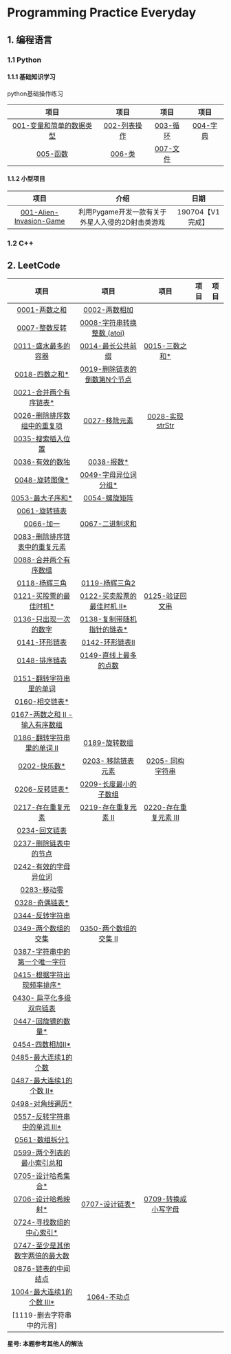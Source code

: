 # Programming Practice Everyday

## 1. 编程语言

### 1.1 Python

#### 1.1.1 基础知识学习

python基础操作练习

|项目|项目|项目|项目|
| :--: |:--: |:--: |:--: |
|[001-变量和简单的数据类型](https://github.com/huuuuusy/Programming-Practice-Everyday/tree/master/Python-Learning/001-%E5%8F%98%E9%87%8F%E5%92%8C%E7%AE%80%E5%8D%95%E7%9A%84%E6%95%B0%E6%8D%AE%E7%B1%BB%E5%9E%8B)|[002-列表操作](https://github.com/huuuuusy/Programming-Practice-Everyday/tree/master/Python-Learning/002-%E5%88%97%E8%A1%A8%E6%93%8D%E4%BD%9C)|[003-循环](https://github.com/huuuuusy/Programming-Practice-Everyday/tree/master/Python-Learning/003-%E5%BE%AA%E7%8E%AF)|[004-字典](https://github.com/huuuuusy/Programming-Practice-Everyday/tree/master/Python-Learning/004-%E5%AD%97%E5%85%B8)|
|[005-函数](https://github.com/huuuuusy/Programming-Practice-Everyday/tree/master/Python-Learning/005-%E5%87%BD%E6%95%B0)|[006-类](https://github.com/huuuuusy/Programming-Practice-Everyday/tree/master/Python-Learning/006-%E7%B1%BB)|[007-文件](https://github.com/huuuuusy/Programming-Practice-Everyday/tree/master/Python-Learning/007-%E6%96%87%E4%BB%B6)|

#### 1.1.2 小型项目

|项目|介绍|日期|
| :--: |:--: |:--:|
|[001-Alien-Invasion-Game](https://github.com/huuuuusy/Programming-Practice-Everyday/tree/master/Python-Learning/001-Alien-Invasion-Game)|利用Pygame开发一款有关于外星人入侵的2D射击类游戏|190704【V1完成】|

### 1.2 C++

## 2. LeetCode

|项目|项目|项目|项目|项目|
| :--: |:--: |:--: |:--: |:--: |
|[0001-两数之和](https://github.com/huuuuusy/Programming-Practice-Everyday/tree/master/LeetCode/0001-%E4%B8%A4%E6%95%B0%E4%B9%8B%E5%92%8C)|[0002-两数相加](https://github.com/huuuuusy/Programming-Practice-Everyday/tree/master/LeetCode/0002-%E4%B8%A4%E6%95%B0%E7%9B%B8%E5%8A%A0)|
|[0007-整数反转](https://github.com/huuuuusy/Programming-Practice-Everyday/tree/master/LeetCode/0007-%E6%95%B4%E6%95%B0%E5%8F%8D%E8%BD%AC)|[0008-字符串转换整数 (atoi)](https://github.com/huuuuusy/Programming-Practice-Everyday/tree/master/LeetCode/0008-%E5%AD%97%E7%AC%A6%E4%B8%B2%E8%BD%AC%E6%8D%A2%E6%95%B4%E6%95%B0%20(atoi))|
|[0011-盛水最多的容器](https://github.com/huuuuusy/Programming-Practice-Everyday/tree/master/LeetCode/0011-%E7%9B%9B%E6%B0%B4%E6%9C%80%E5%A4%9A%E7%9A%84%E5%AE%B9%E5%99%A8)|[0014-最长公共前缀](https://github.com/huuuuusy/Programming-Practice-Everyday/tree/master/LeetCode/0014-%E6%9C%80%E9%95%BF%E5%85%AC%E5%85%B1%E5%89%8D%E7%BC%80)|[0015-三数之和*](https://github.com/huuuuusy/Programming-Practice-Everyday/tree/master/LeetCode/0015-%E4%B8%89%E6%95%B0%E4%B9%8B%E5%92%8C*)|
|[0018-四数之和*](https://github.com/huuuuusy/Programming-Practice-Everyday/tree/master/LeetCode/0018-%20%E5%9B%9B%E6%95%B0%E4%B9%8B%E5%92%8C*)|[0019-删除链表的倒数第N个节点](https://github.com/huuuuusy/Programming-Practice-Everyday/tree/master/LeetCode/0019-%E5%88%A0%E9%99%A4%E9%93%BE%E8%A1%A8%E7%9A%84%E5%80%92%E6%95%B0%E7%AC%ACN%E4%B8%AA%E8%8A%82%E7%82%B9*)|
|[0021-合并两个有序链表*](https://github.com/huuuuusy/Programming-Practice-Everyday/tree/master/LeetCode/0021-%E5%90%88%E5%B9%B6%E4%B8%A4%E4%B8%AA%E6%9C%89%E5%BA%8F%E9%93%BE%E8%A1%A8*)|
|[0026-删除排序数组中的重复项](https://github.com/huuuuusy/Programming-Practice-Everyday/tree/master/LeetCode/0026-%E5%88%A0%E9%99%A4%E6%8E%92%E5%BA%8F%E6%95%B0%E7%BB%84%E4%B8%AD%E7%9A%84%E9%87%8D%E5%A4%8D%E9%A1%B9)|[0027-移除元素](https://github.com/huuuuusy/Programming-Practice-Everyday/tree/master/LeetCode/0027-%E7%A7%BB%E9%99%A4%E5%85%83%E7%B4%A0)|[0028-实现strStr](https://github.com/huuuuusy/Programming-Practice-Everyday/tree/master/LeetCode/0028-%E5%AE%9E%E7%8E%B0strStr)|
|[0035-搜索插入位置](https://github.com/huuuuusy/Programming-Practice-Everyday/tree/master/LeetCode/0035-%E6%90%9C%E7%B4%A2%E6%8F%92%E5%85%A5%E4%BD%8D%E7%BD%AE)|
|[0036-有效的数独](https://github.com/huuuuusy/Programming-Practice-Everyday/tree/master/LeetCode/0036-%E6%9C%89%E6%95%88%E7%9A%84%E6%95%B0%E7%8B%AC)|[0038-报数*](https://github.com/huuuuusy/Programming-Practice-Everyday/tree/master/LeetCode/0038-%E6%8A%A5%E6%95%B0*)|
|[0048-旋转图像*](https://github.com/huuuuusy/Programming-Practice-Everyday/tree/master/LeetCode/0048-%E6%97%8B%E8%BD%AC%E5%9B%BE%E5%83%8F*)|[0049-字母异位词分组*](https://github.com/huuuuusy/Programming-Practice-Everyday/tree/master/LeetCode/0049-%E5%AD%97%E6%AF%8D%E5%BC%82%E4%BD%8D%E8%AF%8D%E5%88%86%E7%BB%84*)|
|[0053-最大子序和*](https://github.com/huuuuusy/Programming-Practice-Everyday/tree/master/LeetCode/0053-%E6%9C%80%E5%A4%A7%E5%AD%90%E5%BA%8F%E5%92%8C*)|[0054-螺旋矩阵](https://github.com/huuuuusy/Programming-Practice-Everyday/tree/master/LeetCode/0054-%E8%9E%BA%E6%97%8B%E7%9F%A9%E9%98%B5)|
|[0061-旋转链表](https://github.com/huuuuusy/Programming-Practice-Everyday/tree/master/LeetCode/0061-%E6%97%8B%E8%BD%AC%E9%93%BE%E8%A1%A8)|
|[0066-加一](https://github.com/huuuuusy/Programming-Practice-Everyday/tree/master/LeetCode/0066-%E5%8A%A0%E4%B8%80)|[0067-二进制求和](https://github.com/huuuuusy/Programming-Practice-Everyday/tree/master/LeetCode/0067-%E4%BA%8C%E8%BF%9B%E5%88%B6%E6%B1%82%E5%92%8C)|
|[0083-删除排序链表中的重复元素](https://github.com/huuuuusy/Programming-Practice-Everyday/tree/master/LeetCode/0083-%E5%88%A0%E9%99%A4%E6%8E%92%E5%BA%8F%E9%93%BE%E8%A1%A8%E4%B8%AD%E7%9A%84%E9%87%8D%E5%A4%8D%E5%85%83%E7%B4%A0)|
|[0088-合并两个有序数组](https://github.com/huuuuusy/Programming-Practice-Everyday/tree/master/LeetCode/0088-%E5%90%88%E5%B9%B6%E4%B8%A4%E4%B8%AA%E6%9C%89%E5%BA%8F%E6%95%B0%E7%BB%84)|
|[0118-杨辉三角](https://github.com/huuuuusy/Programming-Practice-Everyday/tree/master/LeetCode/0118-%E6%9D%A8%E8%BE%89%E4%B8%89%E8%A7%92)|[0119-杨辉三角2](https://github.com/huuuuusy/Programming-Practice-Everyday/tree/master/LeetCode/0119-%E6%9D%A8%E8%BE%89%E4%B8%89%E8%A7%922)|
|[0121-买股票的最佳时机*](https://github.com/huuuuusy/Programming-Practice-Everyday/tree/master/LeetCode/0121-%E4%B9%B0%E8%82%A1%E7%A5%A8%E7%9A%84%E6%9C%80%E4%BD%B3%E6%97%B6%E6%9C%BA*)|[0122-买卖股票的最佳时机 II*](https://github.com/huuuuusy/Programming-Practice-Everyday/tree/master/LeetCode/0122-%E4%B9%B0%E5%8D%96%E8%82%A1%E7%A5%A8%E7%9A%84%E6%9C%80%E4%BD%B3%E6%97%B6%E6%9C%BA%20II*)|[0125-验证回文串](https://github.com/huuuuusy/Programming-Practice-Everyday/tree/master/LeetCode/0125-%E9%AA%8C%E8%AF%81%E5%9B%9E%E6%96%87%E4%B8%B2)|
|[0136-只出现一次的数字](https://github.com/huuuuusy/Programming-Practice-Everyday/tree/master/LeetCode/0136-%E5%8F%AA%E5%87%BA%E7%8E%B0%E4%B8%80%E6%AC%A1%E7%9A%84%E6%95%B0%E5%AD%97)|[0138-复制带随机指针的链表*](https://github.com/huuuuusy/Programming-Practice-Everyday/tree/master/LeetCode/0138-%E5%A4%8D%E5%88%B6%E5%B8%A6%E9%9A%8F%E6%9C%BA%E6%8C%87%E9%92%88%E7%9A%84%E9%93%BE%E8%A1%A8*)|
|[0141-环形链表](https://github.com/huuuuusy/Programming-Practice-Everyday/tree/master/LeetCode/0141-%E7%8E%AF%E5%BD%A2%E9%93%BE%E8%A1%A8)|[0142-环形链表II](https://github.com/huuuuusy/Programming-Practice-Everyday/tree/master/LeetCode/0142-%E7%8E%AF%E5%BD%A2%E9%93%BE%E8%A1%A8II)|
|[0148-排序链表](https://github.com/huuuuusy/Programming-Practice-Everyday/tree/master/LeetCode/0148-%E6%8E%92%E5%BA%8F%E9%93%BE%E8%A1%A8)|[0149-直线上最多的点数](https://github.com/huuuuusy/Programming-Practice-Everyday/tree/master/LeetCode/0149-%E7%9B%B4%E7%BA%BF%E4%B8%8A%E6%9C%80%E5%A4%9A%E7%9A%84%E7%82%B9%E6%95%B0)|
|[0151-翻转字符串里的单词](https://github.com/huuuuusy/Programming-Practice-Everyday/tree/master/LeetCode/0151-%E7%BF%BB%E8%BD%AC%E5%AD%97%E7%AC%A6%E4%B8%B2%E9%87%8C%E7%9A%84%E5%8D%95%E8%AF%8D)|
|[0160-相交链表*](https://github.com/huuuuusy/Programming-Practice-Everyday/tree/master/LeetCode/0160-%E7%9B%B8%E4%BA%A4%E9%93%BE%E8%A1%A8*)|
|[0167-两数之和 II - 输入有序数组](https://github.com/huuuuusy/Programming-Practice-Everyday/tree/master/LeetCode/0167-%E4%B8%A4%E6%95%B0%E4%B9%8B%E5%92%8C%20II%20-%20%E8%BE%93%E5%85%A5%E6%9C%89%E5%BA%8F%E6%95%B0%E7%BB%84)|
|[0186-翻转字符串里的单词 II](https://github.com/huuuuusy/Programming-Practice-Everyday/tree/master/LeetCode/0186-%E7%BF%BB%E8%BD%AC%E5%AD%97%E7%AC%A6%E4%B8%B2%E9%87%8C%E7%9A%84%E5%8D%95%E8%AF%8D%20II)|[0189-旋转数组](https://github.com/huuuuusy/Programming-Practice-Everyday/tree/master/LeetCode/0189-%E6%97%8B%E8%BD%AC%E6%95%B0%E7%BB%84)|
|[0202-快乐数*](https://github.com/huuuuusy/Programming-Practice-Everyday/tree/master/LeetCode/0202-%E5%BF%AB%E4%B9%90%E6%95%B0*)|[0203- 移除链表元素](https://github.com/huuuuusy/Programming-Practice-Everyday/tree/master/LeetCode/0203-%20%E7%A7%BB%E9%99%A4%E9%93%BE%E8%A1%A8%E5%85%83%E7%B4%A0)|[0205- 同构字符串](https://github.com/huuuuusy/Programming-Practice-Everyday/tree/master/LeetCode/0205-%20%E5%90%8C%E6%9E%84%E5%AD%97%E7%AC%A6%E4%B8%B2)|
|[0206-反转链表*](https://github.com/huuuuusy/Programming-Practice-Everyday/tree/master/LeetCode/0206-%E5%8F%8D%E8%BD%AC%E9%93%BE%E8%A1%A8*)|[0209-长度最小的子数组](https://github.com/huuuuusy/Programming-Practice-Everyday/tree/master/LeetCode/0209-%E9%95%BF%E5%BA%A6%E6%9C%80%E5%B0%8F%E7%9A%84%E5%AD%90%E6%95%B0%E7%BB%84)|
|[0217-存在重复元素](https://github.com/huuuuusy/Programming-Practice-Everyday/tree/master/LeetCode/0217-%E5%AD%98%E5%9C%A8%E9%87%8D%E5%A4%8D%E5%85%83%E7%B4%A0)|[0219-存在重复元素 II](https://github.com/huuuuusy/Programming-Practice-Everyday/tree/master/LeetCode/0219-%E5%AD%98%E5%9C%A8%E9%87%8D%E5%A4%8D%E5%85%83%E7%B4%A0%20II)|[0220-存在重复元素 III](https://github.com/huuuuusy/Programming-Practice-Everyday/tree/master/LeetCode/0220-%E5%AD%98%E5%9C%A8%E9%87%8D%E5%A4%8D%E5%85%83%E7%B4%A0%20III)|
|[0234-回文链表](https://github.com/huuuuusy/Programming-Practice-Everyday/tree/master/LeetCode/0234-%E5%9B%9E%E6%96%87%E9%93%BE%E8%A1%A8)|
|[0237-删除链表中的节点](https://github.com/huuuuusy/Programming-Practice-Everyday/tree/master/LeetCode/0237-%E5%88%A0%E9%99%A4%E9%93%BE%E8%A1%A8%E4%B8%AD%E7%9A%84%E8%8A%82%E7%82%B9)|
|[0242-有效的字母异位词](https://github.com/huuuuusy/Programming-Practice-Everyday/tree/master/LeetCode/0242-%E6%9C%89%E6%95%88%E7%9A%84%E5%AD%97%E6%AF%8D%E5%BC%82%E4%BD%8D%E8%AF%8D)|
|[0283-移动零](https://github.com/huuuuusy/Programming-Practice-Everyday/tree/master/LeetCode/0283-%E7%A7%BB%E5%8A%A8%E9%9B%B6)|
|[0328-奇偶链表*](https://github.com/huuuuusy/Programming-Practice-Everyday/tree/master/LeetCode/0328-%E5%A5%87%E5%81%B6%E9%93%BE%E8%A1%A8*)|
|[0344-反转字符串](https://github.com/huuuuusy/Programming-Practice-Everyday/tree/master/LeetCode/0344-%E5%8F%8D%E8%BD%AC%E5%AD%97%E7%AC%A6%E4%B8%B2)|
|[0349-两个数组的交集](https://github.com/huuuuusy/Programming-Practice-Everyday/tree/master/LeetCode/0349-%E4%B8%A4%E4%B8%AA%E6%95%B0%E7%BB%84%E7%9A%84%E4%BA%A4%E9%9B%86)|[0350-两个数组的交集 II](https://github.com/huuuuusy/Programming-Practice-Everyday/tree/master/LeetCode/0350-%E4%B8%A4%E4%B8%AA%E6%95%B0%E7%BB%84%E7%9A%84%E4%BA%A4%E9%9B%86%20II)|
|[0387-字符串中的第一个唯一字符](https://github.com/huuuuusy/Programming-Practice-Everyday/tree/master/LeetCode/0387-%E5%AD%97%E7%AC%A6%E4%B8%B2%E4%B8%AD%E7%9A%84%E7%AC%AC%E4%B8%80%E4%B8%AA%E5%94%AF%E4%B8%80%E5%AD%97%E7%AC%A6)|
|[0415-根据字符出现频率排序*](https://github.com/huuuuusy/Programming-Practice-Everyday/tree/master/LeetCode/0415-%E6%A0%B9%E6%8D%AE%E5%AD%97%E7%AC%A6%E5%87%BA%E7%8E%B0%E9%A2%91%E7%8E%87%E6%8E%92%E5%BA%8F*)|
|[0430- 扁平化多级双向链表](https://github.com/huuuuusy/Programming-Practice-Everyday/tree/master/LeetCode/0430-%20%E6%89%81%E5%B9%B3%E5%8C%96%E5%A4%9A%E7%BA%A7%E5%8F%8C%E5%90%91%E9%93%BE%E8%A1%A8*)|
|[0447-回旋镖的数量*](https://github.com/huuuuusy/Programming-Practice-Everyday/tree/master/LeetCode/0447-%E5%9B%9E%E6%97%8B%E9%95%96%E7%9A%84%E6%95%B0%E9%87%8F*)|
|[0454-四数相加II*](https://github.com/huuuuusy/Programming-Practice-Everyday/tree/master/LeetCode/0454-%E5%9B%9B%E6%95%B0%E7%9B%B8%E5%8A%A0II*)|
|[0485-最大连续1的个数](https://github.com/huuuuusy/Programming-Practice-Everyday/tree/master/LeetCode/0485-%E6%9C%80%E5%A4%A7%E8%BF%9E%E7%BB%AD1%E7%9A%84%E4%B8%AA%E6%95%B0)|
|[0487-最大连续1的个数 II*](https://github.com/huuuuusy/Programming-Practice-Everyday/tree/master/LeetCode/0487-%E6%9C%80%E5%A4%A7%E8%BF%9E%E7%BB%AD1%E7%9A%84%E4%B8%AA%E6%95%B0%20II*)|
|[0498-对角线遍历*](https://github.com/huuuuusy/Programming-Practice-Everyday/tree/master/LeetCode/0498-%E5%AF%B9%E8%A7%92%E7%BA%BF%E9%81%8D%E5%8E%86*)|
|[0557-反转字符串中的单词 III*](https://github.com/huuuuusy/Programming-Practice-Everyday/tree/master/LeetCode/0557-%E5%8F%8D%E8%BD%AC%E5%AD%97%E7%AC%A6%E4%B8%B2%E4%B8%AD%E7%9A%84%E5%8D%95%E8%AF%8D%20III*)|
|[0561-数组拆分1](https://github.com/huuuuusy/Programming-Practice-Everyday/tree/master/LeetCode/0561-%E6%95%B0%E7%BB%84%E6%8B%86%E5%88%861)|
|[0599-两个列表的最小索引总和](https://github.com/huuuuusy/Programming-Practice-Everyday/tree/master/LeetCode/0599-%E4%B8%A4%E4%B8%AA%E5%88%97%E8%A1%A8%E7%9A%84%E6%9C%80%E5%B0%8F%E7%B4%A2%E5%BC%95%E6%80%BB%E5%92%8C)|
|[0705-设计哈希集合*](https://github.com/huuuuusy/Programming-Practice-Everyday/tree/master/LeetCode/0705-%E8%AE%BE%E8%AE%A1%E5%93%88%E5%B8%8C%E9%9B%86%E5%90%88*)|
|[0706-设计哈希映射*](https://github.com/huuuuusy/Programming-Practice-Everyday/tree/master/LeetCode/0706-%E8%AE%BE%E8%AE%A1%E5%93%88%E5%B8%8C%E6%98%A0%E5%B0%84*)|[0707-设计链表*](https://github.com/huuuuusy/Programming-Practice-Everyday/tree/master/LeetCode/0707-%E8%AE%BE%E8%AE%A1%E9%93%BE%E8%A1%A8*)|[0709-转换成小写字母](https://github.com/huuuuusy/Programming-Practice-Everyday/tree/master/LeetCode/0709-%E8%BD%AC%E6%8D%A2%E6%88%90%E5%B0%8F%E5%86%99%E5%AD%97%E6%AF%8D)|
|[0724-寻找数组的中心索引*](https://github.com/huuuuusy/Programming-Practice-Everyday/tree/master/LeetCode/0724-%E5%AF%BB%E6%89%BE%E6%95%B0%E7%BB%84%E7%9A%84%E4%B8%AD%E5%BF%83%E7%B4%A2%E5%BC%95*)|
|[0747-至少是其他数字两倍的最大数](https://github.com/huuuuusy/Programming-Practice-Everyday/tree/master/LeetCode/0747-%E8%87%B3%E5%B0%91%E6%98%AF%E5%85%B6%E4%BB%96%E6%95%B0%E5%AD%97%E4%B8%A4%E5%80%8D%E7%9A%84%E6%9C%80%E5%A4%A7%E6%95%B0#0747-%E8%87%B3%E5%B0%91%E6%98%AF%E5%85%B6%E4%BB%96%E6%95%B0%E5%AD%97%E4%B8%A4%E5%80%8D%E7%9A%84%E6%9C%80%E5%A4%A7%E6%95%B0)|
|[0876-链表的中间结点](https://github.com/huuuuusy/Programming-Practice-Everyday/tree/master/LeetCode/0876-%E9%93%BE%E8%A1%A8%E7%9A%84%E4%B8%AD%E9%97%B4%E7%BB%93%E7%82%B9)|
|[1004-最大连续1的个数 III*](https://github.com/huuuuusy/Programming-Practice-Everyday/tree/master/LeetCode/1004-%E6%9C%80%E5%A4%A7%E8%BF%9E%E7%BB%AD1%E7%9A%84%E4%B8%AA%E6%95%B0%20III*)|[1064-不动点](https://github.com/huuuuusy/Programming-Practice-Everyday/tree/master/LeetCode/1064-%E4%B8%8D%E5%8A%A8%E7%82%B9)|
|[1119-删去字符串中的元音]|

**星号: 本题参考其他人的解法**
